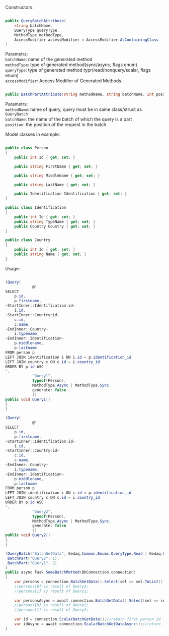 Constructors:

```C#

public QueryBatchAttribute(
    string batchName,
    QueryType queryType,
    MethodType methodType,
    AccessModifier accessModifier = AccessModifier.AsContainingClass
)

```
Parametrs:<br>
`batchName`: name of the generated method<br>
`methodType`: type of generated method(sync/async, flags enum)<br>
`queryType`: type of generated method typr(read/nonquery/scalar, flags enum)<br>
`accessModifier`: Access Modifier of Generated Methods.<br>
```C#

public BatchPartAttribute(string methodName, string batchName, int position)

```
Parametrs:<br>
`methodName`: name of query, query must be in same class/struct as `QueryBatch`<br>
`batchName`: the name of the batch of which the query is a part<br>
`position`: the position of the request in the batch<br>

Model classes in example:
```C#

public class Person
{
    public int Id { get; set; }

    public string FirstName { get; set; }

    public string MiddleName { get; set; }

    public string LastName { get; set; }

    public Identification Identification { get; set; }
}

public class Identification
{
    public int Id { get; set; }
    public string TypeName { get; set; }
    public Country Country { get; set; }
}

public class Country
{
    public int Id { get; set; }
    public string Name { get; set; }
}

```

Usage:

```C#

[Query(
            @"
SELECT 
    p.id,
    p.firstname,
~StartInner::Identification:id~
    i.id,
~StartInner::Country:id~
    c.id,
    c.name,
~EndInner::Country~
    i.typename,
~EndInner::Identification~
    p.middlename,
    p.lastname
FROM person p
LEFT JOIN identification i ON i.id = p.identification_id
LEFT JOIN country c ON c.id = i.country_id
ORDER BY p.id ASC
",
            "Query1",
            typeof(Person),
            MethodType.Async | MethodType.Sync,
            generate: false
            )]
public void Query1()
{
}

[Query(
            @"
SELECT 
    p.id,
    p.firstname,
~StartInner::Identification:id~
    i.id,
~StartInner::Country:id~
    c.id,
    c.name,
~EndInner::Country~
    i.typename,
~EndInner::Identification~
    p.middlename,
    p.lastname
FROM person p
LEFT JOIN identification i ON i.id = p.identification_id
LEFT JOIN country c ON c.id = i.country_id
ORDER BY p.id ASC
",
            "Query2",
            typeof(Person),
            MethodType.Async | MethodType.Sync,
            generate: false
            )]
public void Query2()
{
}

[QueryBatch("BatchGetData", Gedaq.Common.Enums.QueryType.Read | Gedaq.Common.Enums.QueryType.Scalar, Gedaq.Common.Enums.MethodType.Sync),
 BatchPart("Query2", 1),
 BatchPart("Query1", 2)
]
public async Task SomeBatchMethod(DbConnection connection)
{
    var persons = connection.BatchGetData().Select(sel => sel.ToList()).ToList();
    //persons[0] is result of Query2;
    //persons[1] is result of Query1;
    
    var personsAsync = await connection.BatchGetData().Select(sel => sel.ToListAsync()).ToListAsync();
    //persons[0] is result of Query2;
    //persons[1] is result of Query1;
    
    var id = connection.ScalarBatchGetData();//return first person id from Query2
    var idAsync = await connection.ScalarBatchGetDataAsync();//return first person id from Query2
}
```
